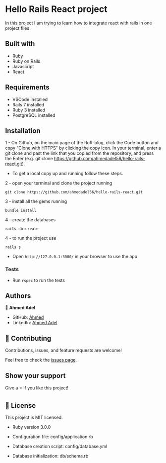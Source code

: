 # Hello Rails React project

In this project I am trying to learn how to integrate react with rails in one project files

## Built with
- Ruby
- Ruby on Rails
- Javascript
- React

## Requirements
- VSCode installed
- Rails 7 installed
- Ruby 3 installed
- PostgreSQL installed
  
## Installation
1 - On Github, on the main page of the RoR-blog, click the Code button and copy "Clone with HTTPS" by clicking the copy icon.
In your terminal, enter a git clone and past the link that you copied from the repository, and press the   Enter
(e.g. git clone https://github.com/ahmedadel56/hello-rails-react.git).

- To get a local copy up and running follow these steps.

2 - open your terminal and clone the project running 

`git clone https://github.com/ahmedadel56/hello-rails-react.git`

3 - install all the gems running

`bundle install`

4 - create the databases

`rails db:create`

4 - to run the project use

`rails s`

- Open `http://127.0.0.1:3000/` in your browser to use the app

### Tests
- Run `rspec` to run the tests


## Authors

👤 **Ahmed Adel**
- GitHub: [Ahmed](https://github.com/ahmedadel56)
- LinkedIn: [Ahmed Adel](https://www.linkedin.com/in/ahmed-adel56/)

## 🤝 Contributing

Contributions, issues, and feature requests are welcome!

Feel free to check the [issues page](../../issues/).

## Show your support

Give a ⭐️ if you like this project!


## 📝 License

This project is MIT licensed.


* Ruby version 3.0.0

* Configuration file: config/application.rb

* Database creation script: config/database.yml

* Database initialization: db/schema.rb